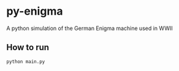 # py-enigma
A python simulation of the German Enigma machine used in WWII

## How to run
`python main.py`